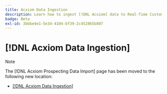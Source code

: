 ```yaml
---
title: Acxiom Data Ingestion
description: Learn how to ingest [!DNL Acxiom] data to Real-Time Customer Data Platform, enrich first-party profiles, and improve audiences and activate across marketing channels.
badge: Beta
exl-id: 3bbbe4e1-5e34-4104-bf39-2c452865b807
---
```

# [!DNL Acxiom Data Ingestion]

>[!NOTE]
>
>The [!DNL Acxiom Prospecting Data Import] page has been moved to the following new location:

- [[!DNL Acxiom Data Ingestion]](../../tutorials/ui/create/data-partners/acxiom-data-ingestion.md)
